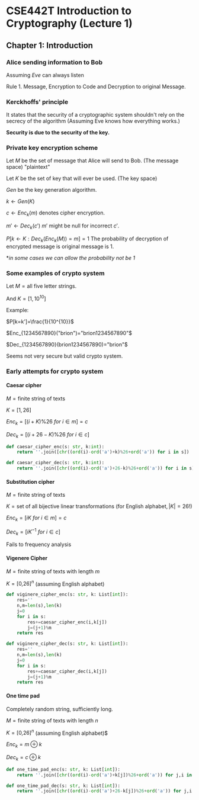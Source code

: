 # CSE442T Introduction to Cryptography (Lecture 1)

## Chapter 1: Introduction

### Alice sending information to Bob

Assuming _Eve_ can always listen

Rule 1. Message, Encryption to Code and Decryption to original Message.

### Kerckhoffs' principle

It states that the security of a cryptographic system shouldn't rely on the secrecy of the algorithm (Assuming Eve knows how everything works.)

**Security is due to the security of the key.**

### Private key encryption scheme

Let $M$ be the set of message that Alice will send to Bob. (The message space) "plaintext"

Let $K$ be the set of key that will ever be used. (The key space)

$Gen$ be the key generation algorithm.

$k\gets Gen(K)$

$c\gets Enc_k(m)$ denotes cipher encryption.

$m'\gets Dec_k(c')$ $m'$ might be null for incorrect $c'$.

$P[k\gets K:Dec_k(Enc_k(M))=m]=1$ The probability of decryption of encrypted message is original message is 1.

*_in some cases we can allow the probability not be 1_

### Some examples of crypto system

Let $M=\text{all five letter strings}$.

And $K=[1,10^{10}]$

Example:

$P[k=k']=\frac{1}{10^{10}}$

$Enc_{1234567890}("brion")="brion1234567890"$

$Dec_{1234567890}(brion1234567890)="brion"$

Seems not very secure but valid crypto system.

### Early attempts for crypto system

#### Caesar cipher

$M=\text{finite string of texts}$

$K=[1,26]$

$Enc_k=[(i+K)\% 26\ for\ i \in m]=c$

$Dec_k=[(i+26-K)\% 26\ for\ i \in c]$

```python
def caesar_cipher_enc(s: str, k:int):
    return ''.join([chr((ord(i)-ord('a')+k)%26+ord('a')) for i in s])

def caesar_cipher_dec(s: str, k:int):
    return ''.join([chr((ord(i)-ord('a')+26-k)%26+ord('a')) for i in s])
```

#### Substitution cipher

$M=\text{finite string of texts}$

$K=\text{set of all bijective linear transformations (for English alphabet},|K|=26!\text{)}$

$Enc_k=[iK\ for\ i \in m]=c$

$Dec_k=[iK^{-1}\ for\ i \in c]$

Fails to frequency analysis

#### Vigenere Cipher

$M=\text{finite string of texts with length }m$

$K=\text{[0,26]}^n$ (assuming English alphabet)

```python
def viginere_cipher_enc(s: str, k: List[int]):
    res=''
    n,m=len(s),len(k)
    j=0
    for i in s:
        res+=caesar_cipher_enc(i,k[j])
        j=(j+1)%m
    return res

def viginere_cipher_dec(s: str, k: List[int]):
    res=''
    n,m=len(s),len(k)
    j=0
    for i in s:
        res+=caesar_cipher_dec(i,k[j])
        j=(j+1)%m
    return res
```

#### One time pad

Completely random string, sufficiently long.

$M=\text{finite string of texts with length }n$

$K=\text{[0,26]}^n$ (assuming English alphabet)$

$Enc_k=m\oplus k$

$Dec_k=c\oplus k$

```python
def one_time_pad_enc(s: str, k: List[int]):
    return ''.join([chr((ord(i)-ord('a')+k[j])%26+ord('a')) for j,i in enumerate(s)])

def one_time_pad_dec(s: str, k: List[int]):
    return ''.join([chr((ord(i)-ord('a')+26-k[j])%26+ord('a')) for j,i in enumerate(s)])
```
